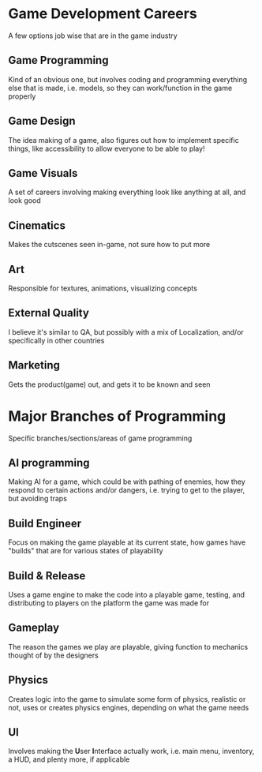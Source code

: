# Game Development Careers
A few options job wise that are in the game industry



## Game Programming
Kind of an obvious one, but involves coding and programming everything else that is made, i.e. models, so they can work/function in the game properly

## Game Design
The idea making of a game, also figures out how to implement specific things, like accessibility to allow everyone to be able to play!

## Game Visuals
A set of careers involving making everything look like anything at all, and look good

## Cinematics
Makes the cutscenes seen in-game, not sure how to put more

## Art
Responsible for textures, animations, visualizing concepts

## External Quality
I believe it's similar to QA, but possibly with a mix of Localization, and/or specifically in other countries

## Marketing
Gets the product(game) out, and gets it to be known and seen

# Major Branches of Programming
Specific branches/sections/areas of game programming



## AI programming
Making AI for a game, which could be with pathing of enemies, how they respond to certain actions and/or dangers, i.e. trying to get to the player, but avoiding traps

## Build Engineer
Focus on making the game playable at its current state, how games have "builds" that are for various states of playability

## Build & Release
Uses a game engine to make the code into a playable game, testing, and distributing to players on the platform the game was made for

## Gameplay
The reason the games we play are playable, giving function to mechanics thought of by the designers

## Physics
Creates logic into the game to simulate some form of physics, realistic or not, uses or creates physics engines, depending on what the game needs

## UI
Involves making the **U**ser **I**nterface actually work, i.e. main menu, inventory, a HUD, and plenty more, if applicable
